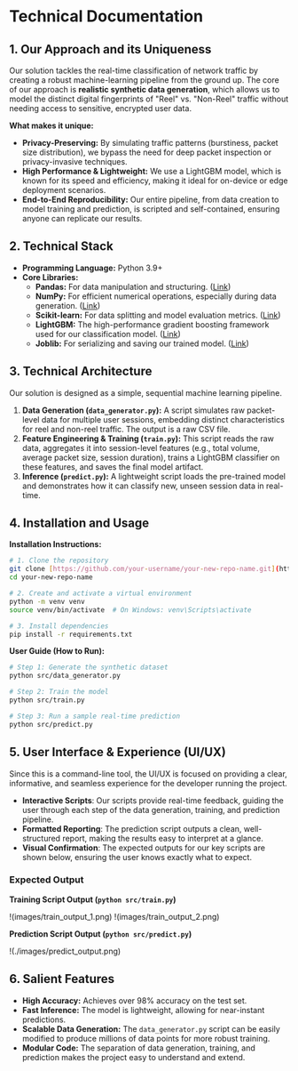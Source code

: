 # Technical Documentation

## 1. Our Approach and its Uniqueness

Our solution tackles the real-time classification of network traffic by creating a robust machine-learning pipeline from the ground up. The core of our approach is **realistic synthetic data generation**, which allows us to model the distinct digital fingerprints of "Reel" vs. "Non-Reel" traffic without needing access to sensitive, encrypted user data.

**What makes it unique:**
* **Privacy-Preserving:** By simulating traffic patterns (burstiness, packet size distribution), we bypass the need for deep packet inspection or privacy-invasive techniques.
* **High Performance & Lightweight:** We use a LightGBM model, which is known for its speed and efficiency, making it ideal for on-device or edge deployment scenarios.
* **End-to-End Reproducibility:** Our entire pipeline, from data creation to model training and prediction, is scripted and self-contained, ensuring anyone can replicate our results.

## 2. Technical Stack
* **Programming Language:** Python 3.9+
* **Core Libraries:**
    * **Pandas:** For data manipulation and structuring. ([Link](https://pandas.pydata.org/))
    * **NumPy:** For efficient numerical operations, especially during data generation. ([Link](https://numpy.org/))
    * **Scikit-learn:** For data splitting and model evaluation metrics. ([Link](https://scikit-learn.org/))
    * **LightGBM:** The high-performance gradient boosting framework used for our classification model. ([Link](https://lightgbm.readthedocs.io/))
    * **Joblib:** For serializing and saving our trained model. ([Link](https://joblib.readthedocs.io/))

## 3. Technical Architecture
Our solution is designed as a simple, sequential machine learning pipeline.


1.  **Data Generation (`data_generator.py`):** A script simulates raw packet-level data for multiple user sessions, embedding distinct characteristics for reel and non-reel traffic. The output is a raw CSV file.
2.  **Feature Engineering & Training (`train.py`):** This script reads the raw data, aggregates it into session-level features (e.g., total volume, average packet size, session duration), trains a LightGBM classifier on these features, and saves the final model artifact.
3.  **Inference (`predict.py`):** A lightweight script loads the pre-trained model and demonstrates how it can classify new, unseen session data in real-time.

## 4. Installation and Usage

**Installation Instructions:**
```bash
# 1. Clone the repository
git clone [https://github.com/your-username/your-new-repo-name.git](https://github.com/your-username/your-new-repo-name.git)
cd your-new-repo-name

# 2. Create and activate a virtual environment
python -m venv venv
source venv/bin/activate  # On Windows: venv\Scripts\activate

# 3. Install dependencies
pip install -r requirements.txt
```

**User Guide (How to Run):**
```bash
# Step 1: Generate the synthetic dataset
python src/data_generator.py

# Step 2: Train the model
python src/train.py

# Step 3: Run a sample real-time prediction
python src/predict.py
```
## 5. User Interface & Experience (UI/UX)

Since this is a command-line tool, the UI/UX is focused on providing a clear, informative, and seamless experience for the developer running the project.

* **Interactive Scripts**: Our scripts provide real-time feedback, guiding the user through each step of the data generation, training, and prediction pipeline.
* **Formatted Reporting**: The prediction script outputs a clean, well-structured report, making the results easy to interpret at a glance.
* **Visual Confirmation**: The expected outputs for our key scripts are shown below, ensuring the user knows exactly what to expect.

### Expected Output

**Training Script Output (`python src/train.py`)**

!(images/train_output_1.png)
!(images/train_output_2.png)

**Prediction Script Output (`python src/predict.py`)**

!(./images/predict_output.png)

## 6. Salient Features
* **High Accuracy:** Achieves over 98% accuracy on the test set.
* **Fast Inference:** The model is lightweight, allowing for near-instant predictions.
* **Scalable Data Generation:** The `data_generator.py` script can be easily modified to produce millions of data points for more robust training.
* **Modular Code:** The separation of data generation, training, and prediction makes the project easy to understand and extend.
